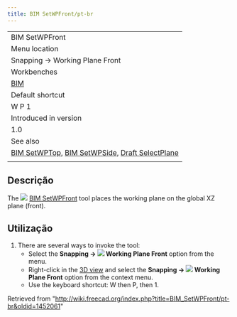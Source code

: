 ```yaml
---
title: BIM SetWPFront/pt-br
---
```

|  |
| --- |
| BIM SetWPFront |
| Menu location |
| Snapping → Working Plane Front |
| Workbenches |
| [BIM](/BIM_Workbench "BIM Workbench") |
| Default shortcut |
| W P 1 |
| Introduced in version |
| 1.0 |
| See also |
| [BIM SetWPTop](/BIM_SetWPTop "BIM SetWPTop"), [BIM SetWPSide](/BIM_SetWPSide "BIM SetWPSide"), [Draft SelectPlane](/Draft_SelectPlane "Draft SelectPlane") |
|  |

## Descrição

The ![](/images/BIM_SetWPFront.svg) [BIM SetWPFront](/BIM_SetWPFront "BIM SetWPFront") tool places the working plane on the global XZ plane (front).

## Utilização

1. There are several ways to invoke the tool:
   * Select the **Snapping → ![](/images/BIM_SetWPFront.svg) Working Plane Front** option from the menu.
   * Right-click in the [3D view](/3D_view "3D view") and select the **Snapping → ![](/images/BIM_SetWPFront.svg) Working Plane Front** option from the context menu.
   * Use the keyboard shortcut: W then P, then 1.

Retrieved from "<http://wiki.freecad.org/index.php?title=BIM_SetWPFront/pt-br&oldid=1452061>"